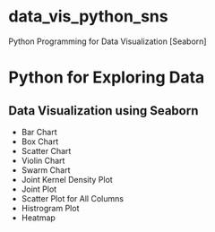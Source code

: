 # data_vis_python_sns
Python Programming for Data Visualization [Seaborn]

# Python for Exploring Data
## Data Visualization using Seaborn
- Bar Chart
- Box Chart
- Scatter Chart
- Violin Chart
- Swarm Chart
- Joint Kernel Density Plot
- Joint Plot
- Scatter Plot for All Columns
- Histrogram Plot
- Heatmap

